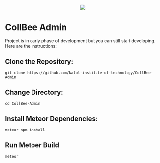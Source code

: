 <p  align="center">

<img  src="https://user-images.githubusercontent.com/41849970/70860152-fc09ec00-1f43-11ea-8b6f-a9e693c6d39f.png">

</p>

# CollBee Admin

Project is in early phase of development but you can still start developing. Here are the instructions:

## Clone the Repository:

  `git clone https://github.com/kalol-institute-of-technology/CollBee-Admin`
  
## Change Directory:

  `cd CollBee-Admin`
  
## Install Meteor Dependencies:

  `meteor npm install`
  
## Run Metoer Build

  `meteor`
